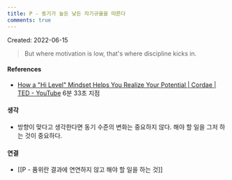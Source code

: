 ```yaml
---
title: P - 동기가 높든 낮든 자기규율을 따른다
comments: true
---
```


Created: 2022-06-15

>But where motivation is low, that's where discipline kicks in.

#### References
- [How a "Hi Level" Mindset Helps You Realize Your Potential | Cordae | TED - YouTube](https://www.youtube.com/watch?v=x9Ezzxy0frA) 6분 33초 지점

#### 생각
- 방향이 맞다고 생각한다면 동기 수준의 변화는 중요하지 않다. 해야 할 일을 그저 하는 것이 중요하다.

#### 연결
- [[P - 품위란 결과에 연연하지 않고 해야 할 일을 하는 것]]